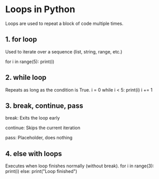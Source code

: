 # Loops in Python

Loops are used to repeat a block of code multiple times.

## 1. for loop
Used to iterate over a sequence (list, string, range, etc.)

for i in range(5):
    print(i)
    
## 2. while loop
Repeats as long as the condition is True.
i = 0
while i < 5:
    print(i)
    i += 1
    
## 3. break, continue, pass
break: Exits the loop early

continue: Skips the current iteration

pass: Placeholder, does nothing

## 4. else with loops
Executes when loop finishes normally (without break).
for i in range(3):
    print(i)
else:
    print("Loop finished")

